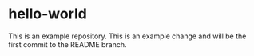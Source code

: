 # hello-world
This is an example repository.
This is an example change and will be the first commit to the README branch.
